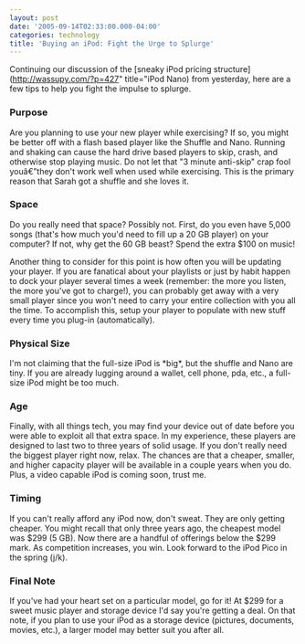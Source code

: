 ```yaml
---
layout: post
date: '2005-09-14T02:33:00.000-04:00'
categories: technology
title: 'Buying an iPod: Fight the Urge to Splurge'
---
```


Continuing our discussion of the [sneaky iPod pricing structure](http://wassupy.com/?p=427" title="iPod Nano) from yesterday, here are a few tips to help you fight the impulse to splurge.

<h3>Purpose</h3>Are you planning to use your new player while exercising? If so, you might be better off with a flash based player like the Shuffle and Nano. Running and shaking can cause the hard drive based players to skip, crash, and otherwise stop playing music. Do not let that "3 minute anti-skip" crap fool youâ€”they don't work well when used while exercising. This is the primary reason that Sarah got a shuffle and she loves it.

<h3>Space</h3>Do you really need that space? Possibly not. First, do you even have 5,000 songs (that's how much you'd need to fill up a 20 GB player) on your computer? If not, why get the 60 GB beast? Spend the extra $100 on music!

Another thing to consider for this point is how often you will be updating your player. If you are fanatical about your playlists or just by habit happen to dock your player several times a week (remember: the more you listen, the more you've got to charge!), you can probably get away with a very small player since you won't need to carry your entire collection with you all the time. To accomplish this, setup your player to populate with new stuff every time you plug-in (automatically).

<h3>Physical Size</h3>I'm not claiming that the full-size iPod is *big*, but the shuffle and Nano are tiny. If you are already lugging around a wallet, cell phone, pda, etc., a full-size iPod might be too much. 

<h3>Age</h3>Finally, with all things tech, you may find your device out of date before you were able to exploit all that extra space. In my experience, these players are designed to last two to three years of solid usage. If you don't really need the biggest player right now, relax. The chances are that a cheaper, smaller, and higher capacity player will be available in a couple years when you do. Plus, a video capable iPod is coming soon, trust me.

<h3>Timing</h3>If you can't really afford any iPod now, don't sweat. They are only getting cheaper. You might recall that only three years ago, the cheapest model was $299 (5 GB). Now there are a handful of offerings below the $299 mark. As competition increases, you win. Look forward to the iPod Pico in the spring (j/k).

<h3>Final Note</h3>If you've had your heart set on a particular model, go for it! At $299 for a sweet music player and storage device I'd say you're getting a deal. On that note, if you plan to use your iPod as a storage device (pictures, documents, movies, etc.), a larger model may better suit you after all.